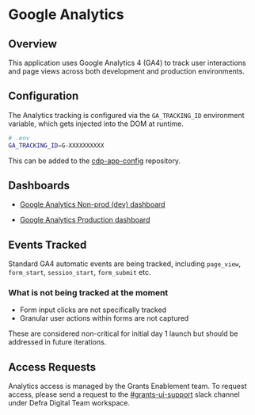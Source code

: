 # Google Analytics

## Overview

This application uses Google Analytics 4 (GA4) to track user interactions and page views across both development and production environments.

## Configuration

The Analytics tracking is configured via the `GA_TRACKING_ID` environment variable, which gets injected into the DOM at runtime.

```bash
# .env
GA_TRACKING_ID=G-XXXXXXXXXX
```

This can be added to the [cdp-app-config](https://github.com/DEFRA/cdp-app-config/blob/main/services/grants-ui) repository.

## Dashboards

- [Google Analytics Non-prod (dev) dashboard](https://analytics.google.com/analytics/web/?authuser=1#/a179628664p387058420/reports/intelligenthome?params=_u..nav%3Dmaui)

- [Google Analytics Production dashboard](https://analytics.google.com/analytics/web/?authuser=1#/a180010783p386784935/reports/intelligenthome?params=_u..nav%3Dmaui)

## Events Tracked

Standard GA4 automatic events are being tracked, including `page_view`, `form_start`, `session_start`, `form_submit` etc.

### What is not being tracked at the moment

- Form input clicks are not specifically tracked
- Granular user actions within forms are not captured

These are considered non-critical for initial day 1 launch but should be addressed in future iterations.

## Access Requests

Analytics access is managed by the Grants Enablement team. To request access, please send a request to the [#grants-ui-support](https://defra-digital-team.slack.com/archives/C08RCBK5J3E) slack channel under Defra Digital Team workspace.
